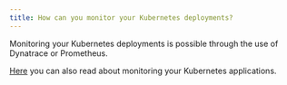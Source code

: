 ```yaml
---
title: How can you monitor your Kubernetes deployments?
---
```


Monitoring your Kubernetes deployments is possible through the use of Dynatrace or Prometheus.

[Here](https://github.com/gardener/gardener/blob/master/docs/development/monitoring-stack.md) you can also read about monitoring your Kubernetes applications.